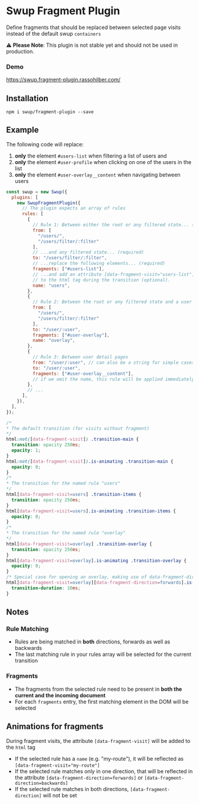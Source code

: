 # Swup Fragment Plugin

Define fragments that should be replaced between selected page visits instead of the default swup `containers`

⚠️ **Please Note**: This plugin is not stable yet and should not be used in production.

### Demo

https://swup.fragment-plugin.rassohilber.com/

## Installation

```shell
npm i swup/fragment-plugin --save
```

## Example

The following code will replace:
 1. **only** the element `#users-list` when filtering a list of users and
 2. **only** the element `#user-profile` when clicking on one of the users in the list
 3. **only** the element `#user-overlay__content` when navigating between users

```js
const swup = new Swup({
  plugins: [
    new SwupFragmentPlugin({
      // The plugin expects an array of rules
      rules: [
        {
          // Rule 1: Between either the root or any filtered state... (required)
          from: [
            "/users/",
            "/users/filter/:filter"
          ],
          // ...and any filtered state... (required)
          to: "/users/filter/:filter",
          // ...replace the following elements... (required)
          fragments: ["#users-list"],
          // ...and add an attribute [data-fragment-visit="users-list"]
          // to the html tag during the transition (optional).
          name: "users",
        },
        {
          // Rule 2: Between the root or any filtered state and a user detail page
          from: [
            "/users/",
            "/users/filter/:filter"
          ],
          to: "/user/:user",
          fragments: ["#user-overlay"],
          name: "overlay",
        },
        {
          // Rule 3: Between user detail pages
          from: "/user/:user", // can also be a string for simple cases like this
          to: "/user/:user",
          fragments: ["#user-overlay__content"],
          // if we omit the name, this rule will be applied immediately, without animation
        },
        // ...
      ],
    }),
  ],
});
```

```css
/*
* The default transition (for visits without fragment)
*/
html:not([data-fragment-visit]) .transition-main {
  transition: opacity 250ms;
  opacity: 1;
}
html:not([data-fragment-visit]).is-animating .transition-main {
  opacity: 0;
}
/*
* The transition for the named rule "users"
*/
html[data-fragment-visit=users] .transition-items {
  transition: opacity 250ms;
}
html[data-fragment-visit=users].is-animating .transition-items {
  opacity: 0;
}
/*
* The transition for the named rule "overlay"
*/
html[data-fragment-visit=overlay] .transition-overlay {
  transition: opacity 250ms;
}
html[data-fragment-visit=overlay].is-animating .transition-overlay {
  opacity: 0;
}
/* Special case for opening an overlay, making use of data-fragment-direction */
html[data-fragment-visit=overlay][data-fragment-direction=forwards].is-leaving .transition-overlay {
  transition-duration: 10ms;
}

```

## Notes

### Rule Matching

- Rules are being matched in **both** directions, forwards as well as backwards
- The last matching rule in your rules array will be selected for the current transition

### Fragments

- The fragments from the selected rule need to be present in **both the current and the incoming document**
- For each `fragments` entry, the first matching element in the DOM will be selected

## Animations for fragments

During fragment visits, the attribute `[data-fragment-visit]` will be added to the `html` tag
- If the selected rule has a `name` (e.g. "my-route"), it will be reflected as `[data-fragment-visit="my-route"]`
- If the selected rule matches only in one direction, that will be reflected in the attribute `[data-fragment-direction=forwards]` or `[data-fragment-direction=backwards]`
- If the selected rute matches in both directions, `[data-fragment-direction]` will not be set
